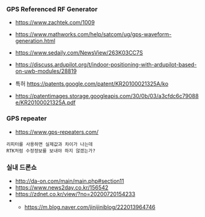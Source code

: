 

### GPS Referenced RF Generator 


- https://www.zachtek.com/1009


- https://www.mathworks.com/help/satcom/ug/gps-waveform-generation.html

- https://www.sedaily.com/NewsView/263K03CC7S

- https://discuss.ardupilot.org/t/indoor-positioning-with-ardupilot-based-on-uwb-modules/28819

- 특허 https://patents.google.com/patent/KR20100021325A/ko
- https://patentimages.storage.googleapis.com/30/0b/03/a3cfdc6c79088e/KR20100021325A.pdf



### GPS repeater

 - https://www.gps-repeaters.com/

```
리피터를 사용하면 실제값과 차이가 나는데
RTK처럼 수정정보를 보내야 하지 않겠는가?

```



### 실내 드론쇼

- http://da-on.com/main/main.php#section11
- https://www.news2day.co.kr/156542
- https://zdnet.co.kr/view/?no=20200720154233
- - https://m.blog.naver.com/jinijiniblog/222013964746



